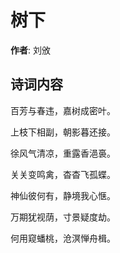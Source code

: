 # 树下

**作者**: 刘攽

## 诗词内容

百芳与春违，嘉树成密叶。

上枝下相副，朝影暮还接。

徐风气清凉，重露香浥裛。

关关变鸣禽，杳杳飞孤蝶。

神仙彼何有，静境我心惬。

万期犹视荫，寸景疑度劫。

何用窥蟠桃，沧溟惮舟楫。

